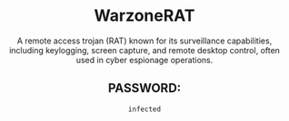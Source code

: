 <div align="center">

# WarzoneRAT

A remote access trojan (RAT) known for its surveillance capabilities, including keylogging, screen capture, and remote desktop control, often used in cyber espionage operations.

## PASSWORD:

```
infected
```

</div>
